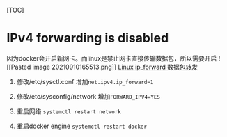[TOC]
# IPv4 forwarding is disabled
因为docker会开启新网卡。而linux是禁止网卡直接传输数据包，所以需要开启
![[Pasted image 20210910165513.png]]
[Linux ip_forward 数据包转发](https://www.jianshu.com/p/134eeae69281)
1. 修改/etc/sysctl.conf 
增加`net.ipv4.ip_forward=1`

2. 修改/etc/sysconfig/network
增加`FORWARD_IPV4=YES`

3. 重启网络
`systemctl restart network`

4. 重启docker engine
`systemctl restart docker`